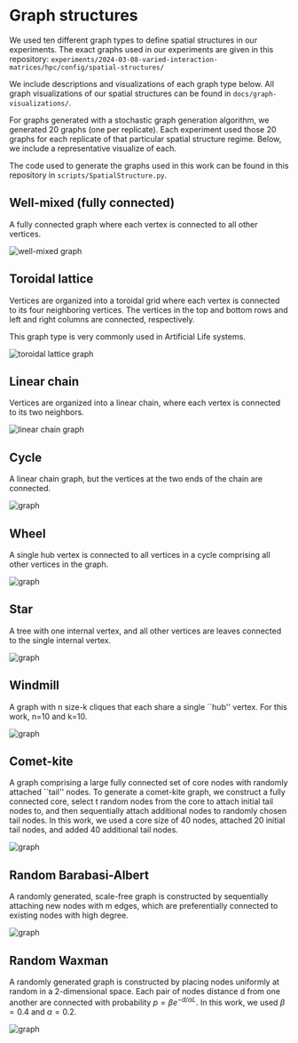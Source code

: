 # Graph structures

We used ten different graph types to define spatial structures in our experiments.
The exact graphs used in our experiments are given in this repository: `experiments/2024-03-08-varied-interaction-matrices/hpc/config/spatial-structures/`

We include descriptions and visualizations of each graph type below.
All graph visualizations of our spatial structures can be found in `docs/graph-visualizations/`.

For graphs generated with a stochastic graph generation algorithm, we generated 20 graphs (one per replicate).
Each experiment used those 20 graphs for each replicate of that particular spatial structure regime.
Below, we include a representative visualize of each.

The code used to generate the graphs used in this work can be found in this repository in `scripts/SpatialStructure.py`.

## Well-mixed (fully connected)

A fully connected graph where each vertex is connected to all other vertices.

<img src="https://lalejini.com/alife-2024-spatial-chem-eco/docs/graph-visualizations/graph-well-mixed.mat.png" alt="well-mixed graph">

## Toroidal lattice

Vertices are organized into a toroidal grid where each vertex is connected to its four neighboring vertices.
The vertices in the top and bottom rows and left and right columns are connected, respectively.

This graph type is very commonly used in Artificial Life systems.

<img src="https://lalejini.com/alife-2024-spatial-chem-eco/docs/graph-visualizations/graph-toroidal-lattice.mat.png" alt="toroidal lattice graph">

## Linear chain

Vertices are organized into a linear chain, where each vertex is connected to its two neighbors.

<img src="https://lalejini.com/alife-2024-spatial-chem-eco/docs/graph-visualizations/graph-linear-chain.mat.png" alt="linear chain graph">

## Cycle

A linear chain graph, but the vertices at the two ends of the chain are connected.

<img src="https://lalejini.com/alife-2024-spatial-chem-eco/docs/graph-visualizations/graph-cycle.mat.png" alt="graph">

## Wheel

A single hub vertex is connected to all vertices in a cycle comprising all other vertices in the graph.

<img src="https://lalejini.com/alife-2024-spatial-chem-eco/docs/graph-visualizations/graph-wheel.mat.png" alt="graph">

## Star

A tree with one internal vertex, and all other vertices are leaves connected to the single internal vertex.

<img src="https://lalejini.com/alife-2024-spatial-chem-eco/docs/graph-visualizations/graph-star.mat.png" alt="graph">

## Windmill

A graph with n size-k cliques that each share a single ``hub'' vertex.
For this work, n=10 and k=10.

<img src="https://lalejini.com/alife-2024-spatial-chem-eco/docs/graph-visualizations/graph-windmill.mat.png" alt="graph">

## Comet-kite

A graph comprising a large fully connected set of core nodes with randomly attached ``tail'' nodes.
To generate a comet-kite graph, we construct a fully connected core, select t random nodes from the core to attach initial tail nodes to, and then sequentially attach additional nodes to randomly chosen tail nodes.
In this work, we used a core size of 40 nodes, attached 20 initial tail nodes, and added 40 additional tail nodes.

<img src="https://lalejini.com/alife-2024-spatial-chem-eco/docs/graph-visualizations/graph-comet-kite_1.mat.png" alt="graph">

## Random Barabasi-Albert

A randomly generated, scale-free graph is constructed by sequentially attaching new nodes with m edges, which are preferentially connected to existing nodes with high degree.

<img src="https://lalejini.com/alife-2024-spatial-chem-eco/docs/graph-visualizations/graph-random-barabasi-albert_1.mat.png" alt="graph">

## Random Waxman

A randomly generated graph is constructed by placing nodes uniformly at random in a 2-dimensional space.
Each pair of nodes distance d from one another are connected with probability $p = \beta e^{-d/\alpha L}$.
In this work, we used $\beta=0.4$ and $\alpha=0.2$.

<img src="https://lalejini.com/alife-2024-spatial-chem-eco/docs/graph-visualizations/graph-random-waxman_1.mat.png" alt="graph">

